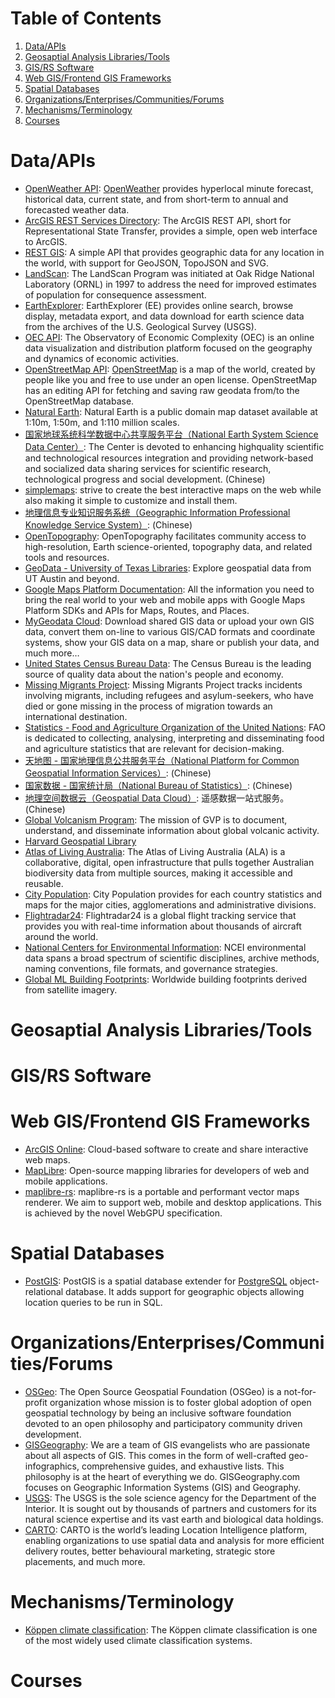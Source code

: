 
# Table of Contents

1.  [Data/APIs](#orge7f9403)
2.  [Geosaptial Analysis Libraries/Tools](#orgcf59725)
3.  [GIS/RS Software](#orgfe1daa0)
4.  [Web GIS/Frontend GIS Frameworks](#org1c613a8)
5.  [Spatial Databases](#org901c176)
6.  [Organizations/Enterprises/Communities/Forums](#org9eaeeaf)
7.  [Mechanisms/Terminology](#orgca8a8a2)
8.  [Courses](#orge10e222)


<a id="orge7f9403"></a>

# Data/APIs

-   [OpenWeather API](https://openweathermap.org/api): [OpenWeather](https://openweathermap.org) provides hyperlocal minute forecast, historical data, current state, and from short-term to annual and forecasted weather data.
-   [ArcGIS REST Services Directory](https://maps3.arcgisonline.com/arcgis/rest/services): The ArcGIS REST API, short for Representational State Transfer, provides a simple, open web interface to ArcGIS.
-   [REST GIS](https://restgis.com): A simple API that provides geographic data for any location in the world, with support for GeoJSON, TopoJSON and SVG.
-   [LandScan](https://landscan.ornl.gov): The LandScan Program was initiated at Oak Ridge National Laboratory (ORNL) in 1997 to address the need for improved estimates of population for consequence assessment.
-   [EarthExplorer](https://earthexplorer.usgs.gov): EarthExplorer (EE) provides online search, browse display, metadata export, and data download for earth science data from the archives of the U.S. Geological Survey (USGS).
-   [OEC API](https://oec.world/en/resources/documentation): The Observatory of Economic Complexity (OEC) is an online data visualization and distribution platform focused on the geography and dynamics of economic activities.
-   [OpenStreetMap API](https://wiki.openstreetmap.org/wiki/API): [OpenStreetMap](https://www.openstreetmap.org) is a map of the world, created by people like you and free to use under an open license. OpenStreetMap has an editing API for fetching and saving raw geodata from/to the OpenStreetMap database.
-   [Natural Earth](https://www.naturalearthdata.com): Natural Earth is a public domain map dataset available at 1:10m, 1:50m, and 1:110 million scales.
-   [国家地球系统科学数据中心共享服务平台（National Earth System Science Data Center）](http://www.geodata.cn): The Center is devoted to enhancing highquality scientific and technological resources integration and providing network-based and socialized data sharing services for scientific research, technological progress and social development. (Chinese)
-   [simplemaps](https://simplemaps.com): strive to create the best interactive maps on the web while also making it simple to customize and install them.
-   [地理信息专业知识服务系统（Geographic Information Professional Knowledge Service System）](http://kmap.ckcest.cn): (Chinese)
-   [OpenTopography](https://opentopography.org/developers): OpenTopography facilitates community access to high-resolution, Earth science-oriented, topography data, and related tools and resources.
-   [GeoData - University of Texas Libraries](https://geodata.lib.utexas.edu): Explore geospatial data from UT Austin and beyond.
-   [Google Maps Platform Documentation](https://developers.google.com/maps/documentation): All the information you need to bring the real world to your web and mobile apps with Google Maps Platform SDKs and APIs for Maps, Routes, and Places.
-   [MyGeodata Cloud](https://mygeodata.cloud): Download shared GIS data or upload your own GIS data, convert them on-line to various GIS/CAD formats and coordinate systems, show your GIS data on a map, share or publish your data, and much more&#x2026;
-   [United States Census Bureau Data](https://data.census.gov/): The Census Bureau is the leading source of quality data about the nation's people and economy.
-   [Missing Migrants Project](https://missingmigrants.iom.int/data): Missing Migrants Project tracks incidents involving migrants, including refugees and asylum-seekers, who have died or gone missing in the process of migration towards an international destination.
-   [Statistics - Food and Agriculture Organization of the United Nations](https://www.fao.org/statistics): FAO is dedicated to collecting, analysing, interpreting and disseminating food and agriculture statistics that are relevant for decision-making.
-   [天地图 - 国家地理信息公共服务平台（National Platform for Common Geospatial Information Services）](https://www.tianditu.gov.cn): (Chinese)
-   [国家数据 - 国家统计局（National Bureau of Statistics）](https://data.stats.gov.cn/index.htm): (Chinese)
-   [地理空间数据云（Geospatial Data Cloud）](http://www.gscloud.cn): 遥感数据一站式服务。(Chinese)
-   [Global Volcanism Program](https://volcano.si.edu/database/webservices.cfm): The mission of GVP is to document, understand, and disseminate information about global volcanic activity.
-   [Harvard Geospatial Library](https://hgl.harvard.edu)
-   [Atlas of Living Australia](https://collections.ala.org.au/datasets): The Atlas of Living Australia (ALA) is a collaborative, digital, open infrastructure that pulls together Australian biodiversity data from multiple sources, making it accessible and reusable.
-   [City Population](http://www.citypopulation.de): City Population provides for each country statistics and maps for the major cities, agglomerations and administrative divisions.
-   [Flightradar24](https://www.flightradar24.com/data): Flightradar24 is a global flight tracking service that provides you with real-time information about thousands of aircraft around the world.
-   [National Centers for Environmental Information](https://www.ncei.noaa.gov/access): NCEI environmental data spans a broad spectrum of scientific disciplines, archive methods, naming conventions, file formats, and governance strategies.
-   [Global ML Building Footprints](https://github.com/microsoft/GlobalMLBuildingFootprints): Worldwide building footprints derived from satellite imagery.


<a id="orgcf59725"></a>

# Geosaptial Analysis Libraries/Tools


<a id="orgfe1daa0"></a>

# GIS/RS Software


<a id="org1c613a8"></a>

# Web GIS/Frontend GIS Frameworks

-   [ArcGIS Online](https://www.esri.com/en-us/arcgis/products/arcgis-online/overview): Cloud-based software to create and share interactive web maps.
-   [MapLibre](https://maplibre.org): Open-source mapping libraries for developers of web and mobile applications.
-   [maplibre-rs](https://github.com/maplibre/maplibre-rs): maplibre-rs is a portable and performant vector maps renderer. We aim to support web, mobile and desktop applications. This is achieved by the novel WebGPU specification.


<a id="org901c176"></a>

# Spatial Databases

-   [PostGIS](https://postgis.net): PostGIS is a spatial database extender for [PostgreSQL](https://postgresql.org/) object-relational database. It adds support for geographic objects allowing location queries to be run in SQL.


<a id="org9eaeeaf"></a>

# Organizations/Enterprises/Communities/Forums

-   [OSGeo](https://www.osgeo.org): The Open Source Geospatial Foundation (OSGeo) is a not-for-profit organization whose mission is to foster global adoption of open geospatial technology by being an inclusive software foundation devoted to an open philosophy and participatory community driven development.
-   [GISGeography](https://gisgeography.com): We are a team of GIS evangelists who are passionate about all aspects of GIS. This comes in the form of well-crafted geo-infographics, comprehensive guides, and exhaustive lists. This philosophy is at the heart of everything we do. GISGeography.com focuses on Geographic Information Systems (GIS) and Geography.
-   [USGS](https://www.usgs.gov): The USGS is the sole science agency for the Department of the Interior. It is sought out by thousands of partners and customers for its natural science expertise and its vast earth and biological data holdings.
-   [CARTO](https://carto.com): CARTO is the world’s leading Location Intelligence platform, enabling organizations to use spatial data and analysis for more efficient delivery routes, better behavioural marketing, strategic store placements, and much more.


<a id="orgca8a8a2"></a>

# Mechanisms/Terminology

-   [Köppen climate classification](https://en.wikipedia.org/wiki/K%C3%B6ppen_climate_classification): The Köppen climate classification is one of the most widely used climate classification systems.


<a id="orge10e222"></a>

# Courses

